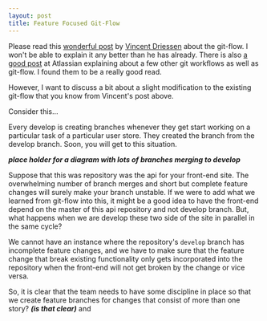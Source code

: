 ```yaml
---
layout: post
title: Feature Focused Git-Flow
---
```


Please read this [wonderful post](http://nvie.com/posts/a-successful-git-branching-model) by [Vincent Driessen](http://nvie.com/about/) about the git-flow. I won't be able to explain it any better than he has already. There is also [a good post](https://www.atlassian.com/git/tutorials/comparing-workflows/forking-workflow) at Atlassian explaining about a few other git workflows as well as git-flow. I found them to be a really good read. 

However, I want to discuss a bit about a slight modification to the existing git-flow that you know from Vincent's post above.

Consider this...

Every develop is creating branches whenever they get start working on a particular task of a particular user store. They created the branch from the develop branch. Soon, you will get to this situation. 

***place holder for a diagram with lots of branches merging to develop***

Suppose that this was repository was the api for your front-end site. The overwhelming number of branch merges and short but complete feature changes will surely make your branch unstable. If we were to add what we learned from git-flow into this, it might be a good idea to have the front-end depend on the master of this api repository and not develop branch. But, what happens when we are develop these two side of the site in parallel in the same cycle?

We cannot have an instance where the repository's `develop` branch has incomplete feature changes, and we have to make sure that the feature change that break existing functionality only gets incorporated into the repository when the front-end will not get broken by the change or vice versa. 

So, it is clear that the team needs to have some discipline in place so that we create feature branches for changes that consist of more than one story? ___(is that clear)___ and 